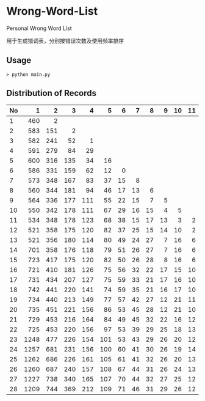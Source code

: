 # Wrong-Word-List

Personal Wrong Word List

用于生成错词表，分别按错误次数及使用频率排序

## Usage

```shell
> python main.py
```

## Distribution of Records

| No   |    1 |    2 |    3 |    4 |    5 |    6 |    7 |    8 |    9 |   10 |   11 |   12 |   13 |   14 |   15 |   16 |
| :--- | ---: | ---: | ---: | ---: | ---: | ---: | ---: | ---: | ---: | ---: | ---: | ---: | ---: | ---: | ---: | ---: |
| 1    |  460 |    2 |      |      |      |      |      |      |      |      |      |      |      |      |      |      |
| 2    |  583 |  151 |    2 |      |      |      |      |      |      |      |      |      |      |      |      |      |
| 3    |  582 |  241 |   52 |    1 |      |      |      |      |      |      |      |      |      |      |      |      |
| 4    |  591 |  279 |   84 |   29 |      |      |      |      |      |      |      |      |      |      |      |      |
| 5    |  600 |  316 |  135 |   34 |   16 |      |      |      |      |      |      |      |      |      |      |      |
| 6    |  586 |  331 |  159 |   62 |   12 |    0 |      |      |      |      |      |      |      |      |      |      |
| 7    |  573 |  348 |  167 |   83 |   37 |   15 |    8 |      |      |      |      |      |      |      |      |      |
| 8    |  560 |  344 |  181 |   94 |   46 |   17 |   13 |    6 |      |      |      |      |      |      |      |      |
| 9    |  564 |  336 |  177 |  111 |   55 |   22 |   15 |    7 |    5 |      |      |      |      |      |      |      |
| 10   |  550 |  342 |  178 |  111 |   67 |   29 |   16 |   15 |    4 |    5 |      |      |      |      |      |      |
| 11   |  534 |  348 |  178 |  123 |   68 |   38 |   15 |   17 |   13 |    3 |    2 |      |      |      |      |      |
| 12   |  521 |  358 |  175 |  120 |   82 |   37 |   25 |   15 |   14 |   10 |    2 |    1 |      |      |      |      |
| 13   |  521 |  356 |  180 |  114 |   80 |   49 |   24 |   27 |    7 |   16 |    6 |    1 |      |      |      |      |
| 14   |  701 |  358 |  176 |  118 |   79 |   51 |   26 |   27 |    7 |   16 |    6 |    1 |      |      |      |      |
| 15   |  723 |  417 |  175 |  120 |   82 |   50 |   26 |   28 |    8 |   16 |    6 |    1 |      |      |      |      |
| 16   |  721 |  410 |  181 |  126 |   75 |   56 |   32 |   22 |   17 |   15 |   10 |    6 |      |      |      |      |
| 17   |  731 |  434 |  207 |  127 |   75 |   59 |   33 |   21 |   17 |   16 |   10 |    6 |      |      |      |      |
| 18   |  742 |  441 |  220 |  141 |   74 |   59 |   35 |   21 |   16 |   17 |   10 |    6 |      |      |      |      |
| 19   |  734 |  440 |  213 |  149 |   77 |   57 |   42 |   27 |   12 |   21 |   11 |    6 |    6 |      |      |      |
| 20   |  735 |  451 |  221 |  156 |   86 |   53 |   45 |   28 |   12 |   21 |   10 |    7 |    6 |      |      |      |
| 21   |  729 |  453 |  216 |  164 |   84 |   49 |   45 |   32 |   22 |   16 |   12 |    7 |    7 |    4 |      |      |
| 22   |  725 |  453 |  220 |  156 |   97 |   53 |   39 |   29 |   25 |   18 |   13 |   10 |    8 |    6 |    1 |      |
| 23   | 1248 |  477 |  226 |  154 |  101 |   53 |   43 |   29 |   26 |   20 |   12 |   11 |    8 |    6 |    1 |      |
| 24   | 1257 |  681 |  231 |  156 |  100 |   60 |   41 |   30 |   26 |   19 |   14 |   12 |    8 |    5 |    2 |      |
| 25   | 1262 |  686 |  226 |  161 |  105 |   61 |   41 |   32 |   26 |   20 |   13 |   13 |    8 |    5 |    2 |      |
| 26   | 1260 |  687 |  240 |  157 |  108 |   67 |   44 |   31 |   26 |   24 |   13 |   11 |   11 |    5 |    5 |    2 |
| 27   | 1227 |  738 |  340 |  165 |  107 |   70 |   44 |   32 |   27 |   25 |   12 |   10 |   12 |    6 |    5 |    2 |
| 28   | 1209 |  744 |  369 |  212 |  109 |   71 |   46 |   31 |   29 |   26 |   12 |    9 |   13 |    6 |    4 |    3 |